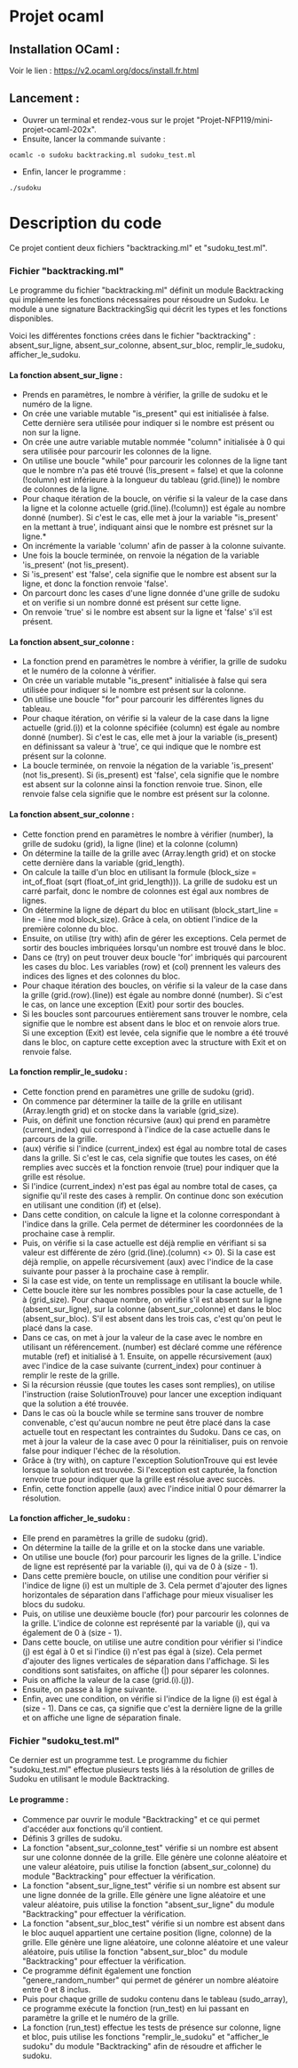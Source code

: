 # Projet ocaml

## Installation OCaml :
Voir le lien : https://v2.ocaml.org/docs/install.fr.html

## Lancement :
- Ouvrer un terminal et rendez-vous sur le projet "Projet-NFP119/mini-projet-ocaml-202x".
- Ensuite, lancer la commande suivante : 
````
ocamlc -o sudoku backtracking.ml sudoku_test.ml
````
- Enfin, lancer le programme :
````
./sudoku
````

# Description du code
Ce projet contient deux fichiers "backtracking.ml" et "sudoku_test.ml".

### Fichier "backtracking.ml"
Le programme du fichier "backtracking.ml" définit un module Backtracking qui implémente les fonctions nécessaires pour résoudre un Sudoku. Le module a une signature BacktrackingSig qui décrit les types et les fonctions disponibles.

Voici les différentes fonctions crées dans le fichier "backtracking" :
absent_sur_ligne, absent_sur_colonne, absent_sur_bloc, remplir_le_sudoku, afficher_le_sudoku.

#### La fonction absent_sur_ligne :
- Prends en paramètres, le nombre à vérifier, la grille de sudoku et le numéro de la ligne.
- On crée une variable mutable "is_present" qui est initialisée à false. Cette dernière sera utilisée pour indiquer si le nombre est présent ou non sur la ligne.
- On crée une autre variable mutable nommée "column" initialisée à 0 qui sera utilisée pour parcourir les colonnes de la ligne.
- On utilise une boucle "while" pour parcourir les colonnes de la ligne tant que le nombre n'a pas été trouvé (!is_present = false) et que la colonne (!column) est inférieure à la longueur du tableau (grid.(line)) le nombre de colonnes de la ligne.
- Pour chaque itération de la boucle, on vérifie si la valeur de la case dans la ligne et la colonne actuelle (grid.(line).(!column)) est égale au nombre donné (number). Si c'est le cas, elle met à jour la variable "is_present' en la mettant à true', indiquant ainsi que le nombre est présnet sur la ligne.*
- On incrémente la variable 'column' afin de passer à la colonne suivante.
- Une fois la boucle terminée, on renvoie la négation de la variable 'is_present' (not !is_present).
- Si 'is_present' est 'false', cela signifie que le nombre est absent sur la ligne, et donc la fonction renvoie 'false'.
- On parcourt donc les cases d'une ligne donnée d'une grille de sudoku et on verifie si un nombre donné est présent sur cette ligne.
- On renvoie 'true' si le nombre est absent sur la ligne et 'false' s'il est présent.

#### La fonction absent_sur_colonne :
- La fonction prend en paramètres le nombre à vérifier, la grille de sudoku et le numéro de la colonne à vérifier.
- On crée un variable mutable "is_present" initialisée à false qui sera utilisée pour indiquer si le nombre est présent sur la colonne.
- On utilise une boucle "for" pour parcourir les différentes lignes du tableau.
- Pour chaque itération, on vérifie si la valeur de la case dans la ligne actuelle (grid.(i)) et la colonne spécifiée (column) est égale au nombre donné (number). Si c'est le cas, elle met à jour la variable (is_present) en définissant sa valeur à 'true', ce qui indique que le nombre est présent sur la colonne.
- La boucle terminée, on renvoie la négation de la variable 'is_present' (not !is_present). Si (is_present) est 'false', cela signifie que le nombre est absent sur la colonne ainsi la fonction renvoie true. Sinon, elle renvoie false cela signifie que le nombre est présent sur la colonne.

#### La fonction absent_sur_colonne :
- Cette fonction prend en paramètres le nombre à vérifier (number), la grille de sudoku (grid), la ligne (line) et la colonne (column)
- On détermine la taille de la grille avec (Array.length grid) et on stocke cette dernière dans la variable (grid_length).
- On calcule la taille d'un bloc en utilisant la formule (block_size = int_of_float (sqrt (float_of_int grid_length))). La grille de sudoku est un carré parfait, donc le nombre de colonnes est égal aux nombres de lignes.
- On détermine la ligne de départ du bloc en utilisant (block_start_line = line - line mod block_size). Grâce à cela, on obtient l'indice de la première colonne du bloc.
- Ensuite, on utilise (try with) afin de gérer les exceptions. Cela permet de sortir des boucles imbriquées lorsqu'un nombre est trouvé dans le bloc.
- Dans ce (try) on peut trouver deux boucle 'for' imbriqués qui parcourent les cases du bloc. Les variables (row) et (col) prennent les valeurs des indices des lignes et des colonnes du bloc.
- Pour chaque itération des boucles, on vérifie si la valeur de la case dans la grille (grid.(row).(line)) est égale au nombre donné (number). Si c'est le cas, on lance une exception (Exit) pour sortir des boucles.
- Si les boucles sont parcourues entièrement sans trouver le nombre, cela signifie que le nombre est absent dans le bloc et on renvoie alors true. Si une exception (Exit) est levée, cela signifie que le nombre a été trouvé dans le bloc, on capture cette exception avec la structure with Exit et on renvoie false.


#### La fonction remplir_le_sudoku :
- Cette fonction prend en paramètres une grille de sudoku (grid).
- On commence par déterminer la taille de la grille en utilisant (Array.length grid) et on stocke dans la variable (grid_size).
- Puis, on définit une fonction récursive (aux) qui prend en paramètre (current_index) qui correspond à l'indice de la case actuelle dans le parcours de la grille.
- (aux) vérifie si l'indice (current_index) est égal au nombre total de cases dans la grille. Si c'est le cas, cela signifie que toutes les cases, on été remplies avec succès et la fonction renvoie (true) pour indiquer que la grille est résolue.
- Si l'indice (current_index) n'est pas égal au nombre total de cases, ça signifie qu'il reste des cases à remplir. On continue donc son exécution en utilisant une condition (if) et (else).
- Dans cette condition, on calcule la ligne et la colonne correspondant à l'indice dans la grille. Cela permet de déterminer les coordonnées de la prochaine case à remplir.
- Puis, on vérifie si la case actuelle est déjà remplie en vérifiant si sa valeur est différente de zéro (grid.(line).(column) <> 0). Si la case est déjà remplie, on appelle récursivement (aux) avec l'indice de la case suivante pour passer à la prochaine case à remplir.
- Si la case est vide, on tente un remplissage en utilisant la boucle while.
- Cette boucle itère sur les nombres possibles pour la case actuelle, de 1 à (grid_size). Pour chaque nombre, on vérifie s'il est absent sur la ligne (absent_sur_ligne), sur la colonne (absent_sur_colonne) et dans le bloc (absent_sur_bloc). S'il est absent dans les trois cas, c'est qu'on peut le placé dans la case.
- Dans ce cas, on met à jour la valeur de la case avec le nombre en utilisant un référencement. (number) est déclaré comme une référence mutable (ref) et initialisé à 1. Ensuite, on appelle récursivement (aux) avec l'indice de la case suivante (current_index) pour continuer à remplir le reste de la grille.
- Si la récursion réussie (que toutes les cases sont remplies), on utilise l'instruction (raise SolutionTrouve) pour lancer une exception indiquant que la solution a été trouvée.
- Dans le cas où la boucle while se termine sans trouver de nombre convenable, c'est qu'aucun nombre ne peut être placé dans la case actuelle tout en respectant les contraintes du Sudoku. Dans ce cas, on met à jour la valeur de la case avec 0 pour la réinitialiser, puis on renvoie false pour indiquer l'échec de la résolution.
- Grâce à (try with), on capture l'exception SolutionTrouve qui est levée lorsque la solution est trouvée. Si l'exception est capturée, la fonction renvoie true pour indiquer que la grille est résolue avec succès.
- Enfin, cette fonction appelle (aux) avec l'indice initial 0 pour démarrer la résolution.


#### La fonction afficher_le_sudoku :
- Elle prend en paramètres la grille de sudoku (grid).
- On détermine la taille de la grille et on la stocke dans une variable.
- On utilise une boucle (for) pour parcourir les lignes de la grille. L'indice de ligne est représenté par la variable (i), qui va de 0 à (size - 1).
- Dans cette première boucle, on utilise une condition pour vérifier si l'indice de ligne (i) est un multiple de 3. Cela permet d'ajouter des lignes horizontales de séparation dans l'affichage pour mieux visualiser les blocs du sudoku.
- Puis, on utilise une deuxième boucle (for) pour parcourir les colonnes de la grille. L'indice de colonne est représenté par la variable (j), qui va également de 0 à (size - 1).
- Dans cette boucle, on utilise une autre condition pour vérifier si l'indice (j) est égal à 0 et si l'indice (i) n'est pas égal à (size). Cela permet d'ajouter des lignes verticales de séparation dans l'affichage. Si les conditions sont satisfaites, on affiche (|) pour séparer les colonnes.
- Puis on affiche la valeur de la case (grid.(i).(j)).
- Ensuite, on passe à la ligne suivante.
- Enfin, avec une condition, on vérifie si l'indice de la ligne (i) est égal à (size - 1). Dans ce cas, ça signifie que c'est la dernière ligne de la grille et on affiche une ligne de séparation finale.


### Fichier "sudoku_test.ml"
Ce dernier est un programme test.
Le programme du fichier "sudoku_test.ml" effectue plusieurs tests liés à la résolution de grilles de Sudoku en utilisant le module Backtracking.

#### Le programme :
- Commence par ouvrir le module "Backtracking" et ce qui permet d'accéder aux fonctions qu'il contient.
- Définis 3 grilles de sudoku.
- La fonction "absent_sur_colonne_test" vérifie si un nombre est absent sur une colonne donnée de la grille. Elle génère une colonne aléatoire et une valeur aléatoire, puis utilise la fonction (absent_sur_colonne) du module "Backtracking" pour effectuer la vérification.
- La fonction "absent_sur_ligne_test" vérifie si un nombre est absent sur une ligne donnée de la grille. Elle génère une ligne aléatoire et une valeur aléatoire, puis utilise la fonction "absent_sur_ligne" du module "Backtracking" pour effectuer la vérification.
- La fonction "absent_sur_bloc_test" vérifie si un nombre est absent dans le bloc auquel appartient une certaine position (ligne, colonne) de la grille. Elle génère une ligne aléatoire, une colonne aléatoire et une valeur aléatoire, puis utilise la fonction "absent_sur_bloc" du module "Backtracking" pour effectuer la vérification.
- Ce programme définit également une fonction "genere_random_number" qui permet de générer un nombre aléatoire entre 0 et 8 inclus.
- Puis pour chaque grille de sudoku contenu dans le tableau (sudo_array), ce programme exécute la fonction (run_test) en lui passant en paramètre la grille et le numéro de la grille.
- La fonction (run_test) effectue les tests de présence sur colonne, ligne et bloc, puis utilise les fonctions "remplir_le_sudoku" et "afficher_le sudoku" du module "Backtracking" afin de résoudre et afficher le sudoku.